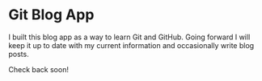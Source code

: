 # Git Blog App

I built this blog app as a way to learn Git and GitHub. Going forward I will keep it up to date with my current information and occasionally write blog posts.

Check back soon!